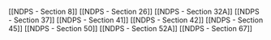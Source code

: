 [[NDPS - Section 8]]
[[NDPS - Section 26]]
[[NDPS - Section 32A]]
[[NDPS - Section 37]]
[[NDPS - Section 41]]
[[NDPS - Section 42]]
[[NDPS - Section 45]]
[[NDPS - Section 50]]
[[NDPS - Section 52A]]
[[NDPS - Section 67]]
